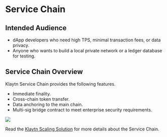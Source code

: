 # Service Chain

## Intended Audience <a href="#intended-audience" id="intended-audience"></a>

* dApp developers who need high TPS, minimal transaction fees, or data privacy.
* Anyone who wants to build a local private network or a ledger database for testing.

## Service Chain Overview <a href="#service-chain-overview" id="service-chain-overview"></a>

Klaytn Service Chain provides the following features.

* Immediate finality.
* Cross-chain token transfer.
* Data anchoring to the main chain.
* Multi-sig bridge contract to meet enterprise security requirements.

![](../../../klaytn/images/sc\_connection.png)

Read the [Klaytn Scaling Solution](../../../klaytn/scaling-solutions.md) for more details about the Service Chain.
